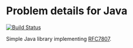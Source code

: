 Problem details for Java
========================

[![Build Status](https://travis-ci.org/malczuuu/problem4j.svg?branch=master)](https://travis-ci.org/malczuuu/problem4j)

Simple Java library implementing [RFC7807](https://tools.ietf.org/html/rfc7807).
